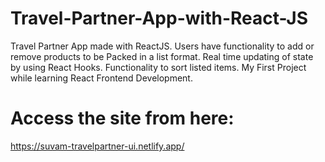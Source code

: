 # Travel-Partner-App-with-React-JS

Travel Partner App made with ReactJS. Users have functionality to add or remove products to be Packed in a list format. Real time updating of state by using React Hooks.
Functionality to sort listed items. My First Project while learning React Frontend Development.

# Access the site from here:
https://suvam-travelpartner-ui.netlify.app/

